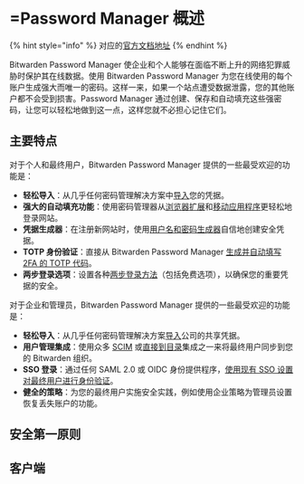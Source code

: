 # =Password Manager 概述

{% hint style="info" %}
对应的[官方文档地址](https://bitwarden.com/help/password-manager-overview/)
{% endhint %}

Bitwarden Password Manager 使企业和个人能够在面临不断上升的网络犯罪威胁时保护其在线数据。使用 Bitwarden Password Manager 为您在线使用的每个账户生成强大而唯一的密码。这样一来，如果一个站点遭受数据泄露，您的其他账户都不会受到损害。Password Manager 通过创建、保存和自动填充这些强密码，让您可以轻松地做到这一点，这样您就不必担心记住它们。

## 主要特点 <a href="#key-features" id="key-features"></a>

对于个人和最终用户，Bitwarden Password Manager 提供的一些最受欢迎的功能是：

* **轻松导入**：从几乎任何密码管理解决方案中[导入](../import-export/import-data-to-your-vault.md)您的凭据。
* **强大的自动填充功能**：使用密码管理器从[浏览器扩展](auto-fill/auto-fill-basics/auto-fill-logins-in-browser-extensions.md)和[移动应用程序](auto-fill/auto-fill-basics/auto-fill-logins-on-ios.md)更轻松地登录网站。
* **凭据生成器**：在注册新网站时，使用[用户名和密码生成器](../your-vault/username-password-generator.md)自信地创建安全凭据。
* **TOTP 身份验证**：直接从 Bitwarden Password Manager [生成并自动填写 2FA 的 TOTP 代码](../your-vault/totp.md)。
* **两步登录选项**：设置各种[两步登录方法](../two-step-login/two-step-login-methods.md)（包括免费选项），以确保您的重要凭据的安全。

对于企业和管理员，Bitwarden Password Manager 提供的一些最受欢迎的功能是：

* **轻松导入**：从几乎任何密码管理解决方案[导入](../import-export/import-data-to-an-organization.md)公司的共享凭据。
* **用户管理集成**：使用众多 [SCIM](../scim/about-scim.md) 或[直接到目录](../directory-connector/about-directory-connector.md)集成之一来将最终用户同步到您的 Bitwarden 组织。
* **SSO 登录**：通过任何 SAML 2.0 或 OIDC 身份提供程序，[使用现有 SSO 设置对最终用户进行身份验证](../login-with-sso/about-login-with-sso.md)。
* **健全的策略**：为您的最终用户实施安全实践，例如使用企业策略为管理员设置恢复丢失账户的功能。

## 安全第一原则 <a href="#security-first-principles" id="security-first-principles"></a>

## 客户端 <a href="#clients" id="clients"></a>
